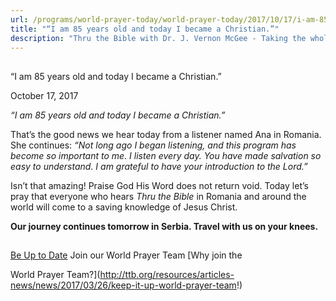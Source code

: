 ```yaml
---
url: /programs/world-prayer-today/world-prayer-today/2017/10/17/i-am-85-years-old-and-today-i-became-a-christian-
title: "“I am 85 years old and today I became a Christian.”"
description: "Thru the Bible with Dr. J. Vernon McGee - Taking the whole Word to the whole world"
---
```







## 
 “I am 85 years old and today I became a Christian.”


October 17, 2017




*“I am 85 years old and today I became a Christian.”*


That’s the good news we hear today from a listener named Ana in Romania. She continues: *“Not long ago I began listening, and this program has become so important to me. I listen every day. You have made salvation so easy to understand. I am grateful to have your introduction to the Lord.”*


Isn’t that amazing! Praise God His Word does not return void. Today let’s pray that everyone who hears *Thru the Bible* in Romania and around the world will come to a saving knowledge of Jesus Christ. 


**Our journey continues tomorrow in Serbia. Travel with us on your knees.**







## 




[Be Up to Date](http://feeds.feedburner.com/WorldPrayerToday "World Prayer Today RSS Feed")
Join our World Prayer Team
[Why join the  

World Prayer Team?](http://ttb.org/resources/articles-news/news/2017/03/26/keep-it-up-world-prayer-team!)





